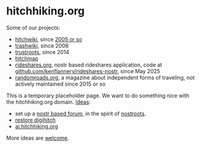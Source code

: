 # hitchhiking.org

Some of our projects:

* [hitchwiki](https://hitchwiki.org/), since [2005 or so](https://hitchwiki.org/en/Hitchwiki:About#Background)
* [trashwiki](https://trashwiki.org/), since 2008
* [trustroots](https://trustroots.org/), since 2014
* [hitchmap](https://hitchmap.com/)
* [rideshares.org](https://rideshares.org/), nostr based rideshares application, code at [github.com/kenflannery/rideshares-nostr](https://github.com/kenflannery/rideshares-nostr), since May 2025
* [randomroads.org](https://randomroads.org/), a magazine about independent forms of traveling, not actively maintained since 2015 or so


This is a temporary placeholder page.  We want to do something nice with the hitchhiking.org domain.  [Ideas](https://github.com/Hitchwiki/hitchhiking.org/issues):
- set up a [nostr based forum](https://github.com/Hitchwiki/hitchhiking.org/issues), in the spirit of [nostroots](https://github.com/Trustroots/nostroots).
- [restore digihitch](https://github.com/Hitchwiki/hitchhiking.org/issues/3)
- [ai.hitchhiking.org](https://github.com/Hitchwiki/hitchhiking.org/issues/4)

More ideas are [welcome](https://github.com/Hitchwiki/hitchhiking.org/issues/new).

